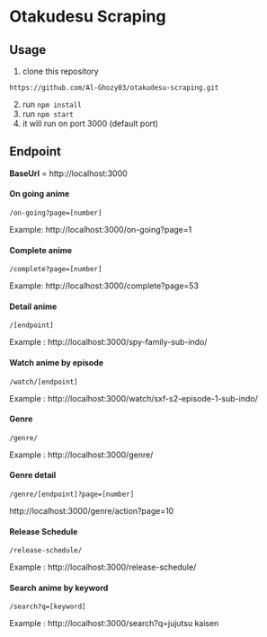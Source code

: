 # Otakudesu Scraping

## Usage

1. clone this repository

```
https://github.com/Al-Ghozy03/otakudesu-scraping.git
```

2. run `npm install`
3. run `npm start`
4. it will run on port 3000 (default port)

## Endpoint

**BaseUrl** = http://localhost:3000

#### On going anime

```
/on-going?page=[number]
```

Example: http://localhost:3000/on-going?page=1

#### Complete anime

```
/complete?page=[number]
```

Example: http://localhost:3000/complete?page=53

#### Detail anime

```
/[endpoint]
```

Example : http://localhost:3000/spy-family-sub-indo/

#### Watch anime by episode

```
/watch/[endpoint]
```

Example : http://localhost:3000/watch/sxf-s2-episode-1-sub-indo/

#### Genre

```
/genre/
```

Example : http://localhost:3000/genre/

#### Genre detail

```
/genre/[endpoint]?page=[number]
```

http://localhost:3000/genre/action?page=10

#### Release Schedule

```
/release-schedule/
```

Example : http://localhost:3000/release-schedule/

#### Search anime by keyword

```
/search?q=[keyword]
```

Example : http://localhost:3000/search?q=jujutsu kaisen
